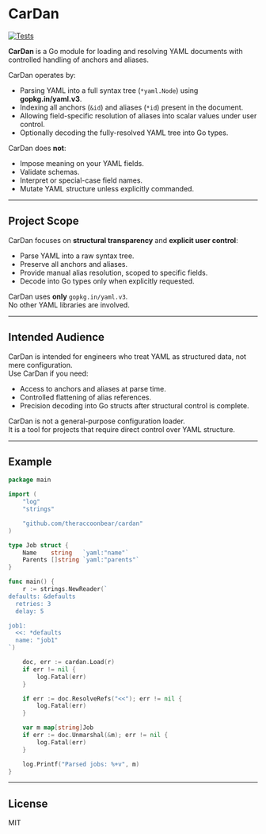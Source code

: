 # CarDan

[![Tests](https://github.com/theraccoonbear/CarDan/actions/workflows/test.yml/badge.svg)](https://github.com/theraccoonbear/CarDan/actions/workflows/test.yml)


**CarDan** is a Go module for loading and resolving YAML documents with controlled handling of anchors and aliases.

CarDan operates by:

- Parsing YAML into a full syntax tree (`*yaml.Node`) using **gopkg.in/yaml.v3**.
- Indexing all anchors (`&id`) and aliases (`*id`) present in the document.
- Allowing field-specific resolution of aliases into scalar values under user control.
- Optionally decoding the fully-resolved YAML tree into Go types.

CarDan does **not**:

- Impose meaning on your YAML fields.
- Validate schemas.
- Interpret or special-case field names.
- Mutate YAML structure unless explicitly commanded.

---

## Project Scope

CarDan focuses on **structural transparency** and **explicit user control**:

- Parse YAML into a raw syntax tree.
- Preserve all anchors and aliases.
- Provide manual alias resolution, scoped to specific fields.
- Decode into Go types only when explicitly requested.

CarDan uses **only** `gopkg.in/yaml.v3`.  
No other YAML libraries are involved.

---

## Intended Audience

CarDan is intended for engineers who treat YAML as structured data, not mere configuration.  
Use CarDan if you need:

- Access to anchors and aliases at parse time.
- Controlled flattening of alias references.
- Precision decoding into Go structs after structural control is complete.

CarDan is not a general-purpose configuration loader.  
It is a tool for projects that require direct control over YAML structure.

---

## Example

```go
package main

import (
	"log"
	"strings"

	"github.com/theraccoonbear/cardan"
)

type Job struct {
	Name    string   `yaml:"name"`
	Parents []string `yaml:"parents"`
}

func main() {
	r := strings.NewReader(`
defaults: &defaults
  retries: 3
  delay: 5

job1:
  <<: *defaults
  name: "job1"
`)

	doc, err := cardan.Load(r)
	if err != nil {
		log.Fatal(err)
	}

	if err := doc.ResolveRefs("<<"); err != nil {
		log.Fatal(err)
	}

	var m map[string]Job
	if err := doc.Unmarshal(&m); err != nil {
		log.Fatal(err)
	}

	log.Printf("Parsed jobs: %+v", m)
}
```

---

## License

MIT
